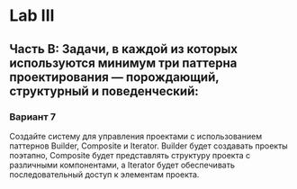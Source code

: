 # Lab III

## Часть B: Задачи, в каждой из которых используются минимум три паттерна проектирования — порождающий, структурный и поведенческий:

### Вариант 7
Создайте систему для управления проектами с использованием паттернов Builder, Composite и Iterator. Builder будет создавать проекты поэтапно, Composite будет представлять структуру проекта с различными компонентами, а Iterator будет обеспечивать последовательный доступ к элементам проекта.
